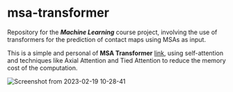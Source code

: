 # msa-transformer
Repository for the ***Machine Learning*** course project, involving the use of transformers for the prediction of contact maps using MSAs as input.

This is a simple and personal of **MSA Transformer** [link](http://proceedings.mlr.press/v139/rao21a/rao21a.pdf), using self-attention and techniques like Axial Attention and Tied Attention to reduce the memory cost of the computation.

![Screenshot from 2023-02-19 10-28-41](https://user-images.githubusercontent.com/54988047/219939935-38b6a516-5d77-4e91-86fd-c0c18975998d.png)

